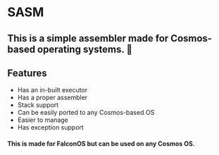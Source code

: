 # SASM
## This is a simple assembler made for Cosmos-based operating systems. 💖

## Features
- Has an in-built executor
- Has a proper assembler
- Stack support
- Can be easily ported to any Cosmos-based OS
- Easier to manage
- Has exception support

#### This is made for FalconOS but can be used on any Cosmos OS.